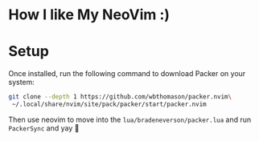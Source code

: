# How I like My NeoVim :)

# Setup
Once installed, run the following command to download Packer on your system:

```bash
git clone --depth 1 https://github.com/wbthomason/packer.nvim\
 ~/.local/share/nvim/site/pack/packer/start/packer.nvim
```

Then use neovim to move into the `lua/bradeneverson/packer.lua` and run `PackerSync` and yay 🎉
